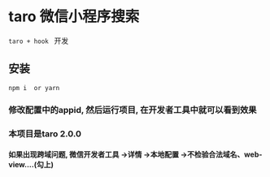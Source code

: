 # taro 微信小程序搜索
`taro + hook ` 开发

## 安装

```base
npm i  or yarn 
```
### 修改配置中的appid, 然后运行项目, 在开发者工具中就可以看到效果
### 本项目是taro 2.0.0 

#### 如果出现跨域问题, 微信开发者工具 ->详情 ->本地配置 ->不检验合法域名、web-view....(勾上)
